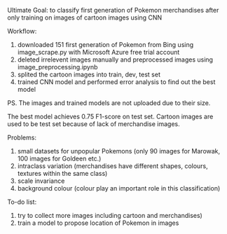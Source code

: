 Ultimate Goal: to classify first generation of Pokemon merchandises after only training on images of cartoon images using CNN

Workflow:
1) downloaded 151 first generation of Pokemon from Bing using image_scrape.py with Microsoft Azure free trial account
2) deleted irrelevent images manually and preprocessed images using image_preprocessing.ipynb
3) splited the cartoon images into train, dev, test set
4) trained CNN model and performed error analysis to find out the best model

PS. The images and trained models are not uploaded due to their size.

The best model achieves 0.75 F1-score on test set.
Cartoon images are used to be test set because of lack of merchandise images.

Problems:
1) small datasets for unpopular Pokemons (only 90 images for Marowak, 100 images for Goldeen etc.)
2) intraclass variation (merchandises have different shapes, colours, textures within the same class)
3) scale invariance
4) background colour (colour play an important role in this classification)

To-do list:
1) try to collect more images including cartoon and merchandises)
2) train a model to propose location of Pokemon in images
